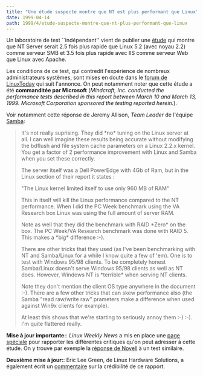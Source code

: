 ```yaml
---
title: "Une étude suspecte montre que NT est plus performant que Linux"
date: 1999-04-14
path: 1999/4/etude-suspecte-montre-que-nt-plus-performant-que-linux
---
```


<P>
Un laboratoire de test ``indépendant'' vient de publier une
<A HREF="http://www.mindcraft.com/whitepapers/nts4rhlinux.html">étude</A>
qui montre que NT Server serait 2.5 fois plus rapide que Linux 5.2 (avec
noyau 2.2) comme serveur SMB et 3.5 fois plus rapide avec IIS comme
serveur Web que Linux avec Apache.
</P>

<P>
Les conditions de ce test, qui contredit l'expérience de
nombreux administrateurs systèmes, sont mises en doute dans le
<A HREF="http://linuxtoday.com/stories/4932_flat.html">forum de
LinuxToday</A> qui suit l'annonce. On peut notamment noter que cette
étude a été <B>commanditée par Microsoft</B> (<EM>Mindcraft, Inc.
conducted the performance tests described in this report between March
10 and March 13, 1999. Microsoft Corporation sponsored the testing
reported herein.</EM>).
</P>

<P>
Voir notamment cette réponse de Jeremy Allison, <EM>Team Leader</EM>
de l'équipe <A HREF="http://www.samba.org/">Samba</A>:
</P>

<BLOCKQUOTE>
<P>It's not really suprising. They did *no* tuning on the Linux server at all. I can well
imagine these results being accurate without modifying the bdflush and file system
cache parameters on a Linux 2.2.x kernel. You get a factor of 2 performance
improvement with Linux and Samba when you set these correctly.</P>

<P>The server itself was a Dell PowerEdge with 4Gb of Ram, but in the Linux section of their
report it states :</P>

<P>"The Linux kernel limited itself to use only 960 MB of RAM"</P>

<P>This in itself will kill the Linux performance compared to the NT performance. When I did
the PC Week benchmark using the VA Research box Linux was using the full amount
of server RAM.</P>

<P>Note as well that they did the benchmark with RAID *Zero* on the box. The PC
Week/VA Research benchmark was done with RAID 5. This makes a *big* difference
:-).</P>

<P>There are other tricks that they used (as I've been benchmarking with NT and
Samba/Linux for a while I know quite a few of 'em). One is to test with Windows 95/98
clients. To be completely honest Samba/Linux doesn't serve Windows 95/98 clients as
well as NT does. However, Windows NT is *terrible* when serving NT clients.</P>

<P>Note they don't mention the client OS type anywhere in the document :-). There are a
few other tricks that can skew performance also (the Samba "read raw/write raw"
prameters make a difference when used against Win9x clients for example).</P>

<P>At least this shows that we're starting to seriously annoy them :-) :-). I'm quite flattered
really.</P>

</BLOCKQUOTE>
<P>
<B>Mise à jour importante:</B>: <EM>Linux Weekly News</EM> a mis en place
une <A HREF="http://lwn.net/1999/features/MindCraft.phtml">page spéciale</A>
pour rapporter les différentes critiques qu'on peut adresser à cette
étude. On y trouve par exemple la <A HREF="http://www.novell.com/advantage/nw5/nw5-mindcraftcheck.html">réponse de Novell</A> à un test similaire.
</P>

<P>
<B>Deuxième mise à jour:</B>: Eric Lee Green,
de Linux Hardware Solutions, a également écrit un <A HREF="http://www.linux-hw.com/~eric/mindcraft.html">commentaire</A>
sur la crédibilité de ce rapport.
</P>


